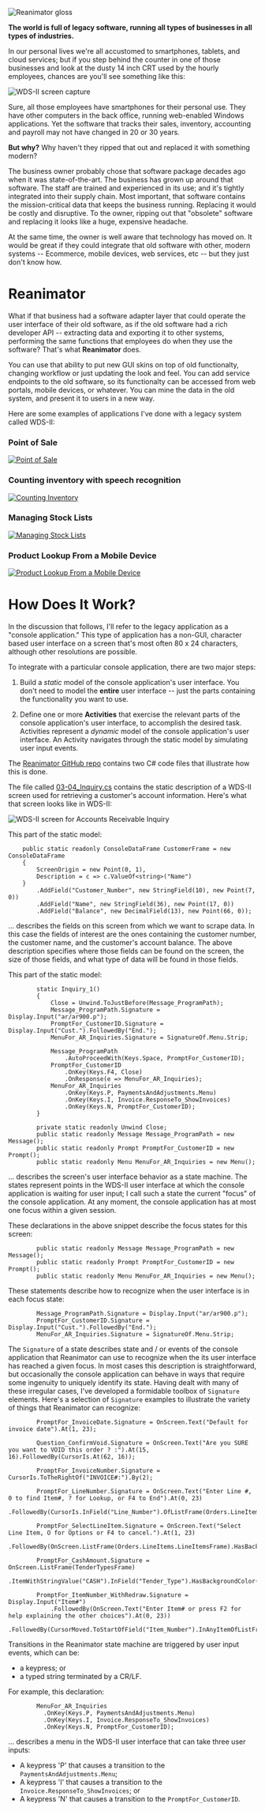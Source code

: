 ![Reanimator gloss](/images/ReanimatorGloss.jpg)

**The world is full of legacy software, running all types of businesses in all types of industries.**

In our personal lives we're all accustomed to smartphones, tablets, and cloud services; but if you step behind the counter in one of those businesses and look at the dusty 14 inch CRT used by the hourly employees, chances are you'll see something like this:

![WDS-II screen capture](/images/WDS_II_example.jpg)

Sure, all those employees have smartphones for their personal use.  They have other computers in the back office, running web-enabled Windows applications.  Yet the software that tracks their sales, inventory, accounting and payroll may not have changed in 20 or 30 years.

**But why?**  Why haven't they ripped that out and replaced it with something modern?

The business owner probably chose that software package decades ago when it was state-of-the-art.  The business has grown up around that software.  The staff are trained and experienced in its use; and it's tightly integrated into their supply chain.  Most important, that software contains the mission-critical data that keeps the business running.  Replacing it would be costly and disruptive.  To the owner, ripping out that "obsolete" software and replacing it looks like a huge, expensive headache.

At the same time, the owner is well aware that technology has moved on.  It would be great if they could integrate that old software with other, modern systems -- Ecommerce, mobile devices, web services, etc -- but they just don't know how.

# Reanimator

What if that business had a software adapter layer that could operate the user interface of their old software, as if the old software had a rich developer API -- extracting data and exporting it to other systems, performing the same functions that employees do when they use the software?  That's what **Reanimator** does.

You can use that ability to put new GUI skins on top of old functionalty, changing workflow or just updating the look and feel.  You can add service endpoints to the old software, so its functionalty can be accessed from web portals, mobile devices, or whatever.  You can mine the data in the old system, and present it to users in a new way.

Here are some examples of applications I've done with a legacy system called WDS-II:

### Point of Sale

[![Point of Sale](http://img.youtube.com/vi/3t3N_ouGeCk/0.jpg)](http://www.youtube.com/watch?v=3t3N_ouGeCk "Point of Sale")

### Counting inventory with speech recognition

[![Counting Inventory](http://img.youtube.com/vi/ziy9DvCxrRc/0.jpg)](http://www.youtube.com/watch?v=ziy9DvCxrRc "Counting Inventory")

### Managing Stock Lists

[![Managing Stock Lists](http://img.youtube.com/vi/2bcLmyh1NrA/0.jpg)](http://www.youtube.com/watch?v=2bcLmyh1NrA "Managing Stock Lists")

### Product Lookup From a Mobile Device

[![Product Lookup From a Mobile Device](http://img.youtube.com/vi/tah2IuiGp5Q/0.jpg)](http://www.youtube.com/watch?v=tah2IuiGp5Q "Product Lookup From a Mobile Device")

# How Does It Work?

In the discussion that follows, I'll refer to the legacy application as a "console application."  This type of application has a non-GUI, character based user interface on a screen that's most often 80 x 24 characters, although other resolutions are possible.

To integrate with a particular console application, there are two major steps:

1.  Build a *static* model of the console application's user interface.  You don't need to model the **entire** user interface -- just the parts containing the functionality you want to use.

2.  Define one or more **Activities** that exercise the relevant parts of the console application's user interface, to accomplish the desired task.  Activities represent a *dynamic* model of the console application's user interface.  An Activity navigates through the static model by simulating user input events.

The [Reanimator GitHub repo](https://github.com/GregWickham/Reanimator) contains two C# code files that illustrate how this is done.

The file called [03-04_Inquiry.cs](https://github.com/GregWickham/Reanimator/blob/master/03-04_Inquiry.cs) contains the static description of a WDS-II screen used for retrieving a customer's account information.  Here's what that screen looks like in WDS-II:

![WDS-II screen for Accounts Receivable Inquiry](/images/AR_Inquiry1_Screen.jpg)

This part of the static model:
```
    public static readonly ConsoleDataFrame CustomerFrame = new ConsoleDataFrame
    {
        ScreenOrigin = new Point(0, 1),
        Description = c => c.ValueOf<string>("Name")
    }
        .AddField("Customer_Number", new StringField(10), new Point(7, 0))
        .AddField("Name", new StringField(36), new Point(17, 0))
        .AddField("Balance", new DecimalField(13), new Point(66, 0));
```

... describes the fields on this screen from which we want to scrape data.  In this case the fields of interest are the ones containing the customer number, the customer name, and the customer's account balance.  The above description specifies where those fields can be found on the screen, the size of those fields, and what type of data will be found in those fields.

This part of the static model:
```
        static Inquiry_1()
        {
            Close = Unwind.ToJustBefore(Message_ProgramPath);
            Message_ProgramPath.Signature = Display.Input("ar/ar900.p");
            PromptFor_CustomerID.Signature = Display.Input("Cust.").FollowedBy("End.");
            MenuFor_AR_Inquiries.Signature = SignatureOf.Menu.Strip;

            Message_ProgramPath
                .AutoProceedWith(Keys.Space, PromptFor_CustomerID);
            PromptFor_CustomerID
                .OnKey(Keys.F4, Close)
                .OnResponse(e => MenuFor_AR_Inquiries);
            MenuFor_AR_Inquiries
                .OnKey(Keys.P, PaymentsAndAdjustments.Menu)
                .OnKey(Keys.I, Invoice.ResponseTo_ShowInvoices)
                .OnKey(Keys.N, PromptFor_CustomerID);
        }

        private static readonly Unwind Close;
        public static readonly Message Message_ProgramPath = new Message();
        public static readonly Prompt PromptFor_CustomerID = new Prompt();
        public static readonly Menu MenuFor_AR_Inquiries = new Menu();
```
... describes the screen's user interface behavior as a state machine.  The states represent points in the WDS-II user interface at which the console application is waiting for user input; I call such a state the current "focus" of the console application.  At any moment, the console application has at most one focus within a given session.

These declarations in the above snippet describe the focus states for this screen:
```
        public static readonly Message Message_ProgramPath = new Message();
        public static readonly Prompt PromptFor_CustomerID = new Prompt();
        public static readonly Menu MenuFor_AR_Inquiries = new Menu();
```
These statements describe how to recognize when the user interface is in each focus state:
```
        Message_ProgramPath.Signature = Display.Input("ar/ar900.p");
        PromptFor_CustomerID.Signature = Display.Input("Cust.").FollowedBy("End.");
        MenuFor_AR_Inquiries.Signature = SignatureOf.Menu.Strip;
```
The `Signature` of a state describes state and / or events of the console application that Reanimator can use to recognize when the its user interface has reached a given focus.  In most cases this description is straightforward, but occasionally the console application can behave in ways that require some ingenuity to uniquely identify its state.  Having dealt with many of these irregular cases, I've developed a formidable toolbox of `Signature` elements.  Here's a selection of `Signature` examples to illustrate the variety of things that Reanimator can recognize:
```
        PromptFor_InvoiceDate.Signature = OnScreen.Text("Default for invoice date").At(1, 23);
```
```
        Question_ConfirmVoid.Signature = OnScreen.Text("Are you SURE you want to VOID this order ? :").At(15, 16).FollowedBy(CursorIs.At(62, 16));
```
```
        PromptFor_InvoiceNumber.Signature = CursorIs.ToTheRightOf("INVOICE#:").By(2);
```
```
        PromptFor_LineNumber.Signature = OnScreen.Text("Enter Line #, 0 to find Item#, ? for Lookup, or F4 to End").At(0, 23)
            .FollowedBy(CursorIs.InField("Line_Number").OfListFrame(Orders.LineItems.LineItemsFrame));
```
```
        PromptFor_SelectLineItem.Signature = OnScreen.Text("Select Line Item, O for Options or F4 to cancel.").At(1, 23)
            .FollowedBy(OnScreen.ListFrame(Orders.LineItems.LineItemsFrame).HasBackgroundColor(Color.Green).InField("Line_Number"));
```
```
        PromptFor_CashAmount.Signature = OnScreen.ListFrame(TenderTypesFrame)
            .ItemWithStringValue("CASH").InField("Tender_Type").HasBackgroundColor(Color.Green).InField("Amount");
```
```
        PromptFor_ItemNumber_WithRedraw.Signature = Display.Input("Item#")
            .FollowedBy(OnScreen.Text("Enter Item# or press F2 for help explaining the other choices").At(0, 23))
            .FollowedBy(CursorMoved.ToStartOfField("Item_Number").InAnyItemOfListFrame(LineItemsFrame));
```
Transitions in the Reanimator state machine are triggered by user input events, which can be:
* a keypress; or
* a typed string terminated by a CR/LF.  

For example, this declaration:
```        
        MenuFor_AR_Inquiries
          .OnKey(Keys.P, PaymentsAndAdjustments.Menu)
          .OnKey(Keys.I, Invoice.ResponseTo_ShowInvoices)
          .OnKey(Keys.N, PromptFor_CustomerID);
```   
... describes a menu in the WDS-II user interface that can take three user inputs:

* A keypress 'P' that causes a transition to the `PaymentsAndAdjustments.Menu`;
* A keypress 'I' that causes a transition to the `Invoice.ResponseTo_ShowInvoices`; or
* A keypress 'N' that causes a transition to the `PromptFor_CustomerID`.
    
